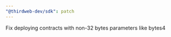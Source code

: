 ```yaml
---
"@thirdweb-dev/sdk": patch
---
```


Fix deploying contracts with non-32 bytes parameters like bytes4
